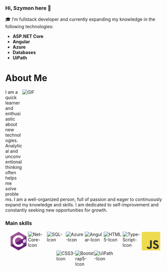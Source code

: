 ### Hi, Szymon here 👋
🎓 I’m fullstack developer and currently expanding my knowledge in the following technologies:
- **ASP.NET Core**
- **Angular**
- **Azure**
- **Databases**
- **UiPath**

# About Me
<img align="right" alt="GIF" src="https://media1.giphy.com/media/qgQUggAC3Pfv687qPC/giphy.gif?cid=ecf05e47dq83wrfw4o1jwnjrn6yuiwxy0ag4yvqze8x51cfa&ep=v1_gifs_search&rid=giphy.gif&ct=g" width="450" height="340" />

I am a quick learner and enthusiastic about  new technologies. Analytical and unconventional thinking often helps me solve problems.
I am a well-organized person, full of passion and eager to continuously expand my knowledge and skills.
I am dedicated to self-improvement and constantly seeking new opportunities for growth.

### Main skills
<div style="display: flex; justify-content: center; align-items: center; gap: 20x; flex-wrap: wrap;">
  <img alt="CSharp-Icon" height="60" width="60" src="https://raw.githubusercontent.com/devicons/devicon/master/icons/csharp/csharp-original.svg" />
  <img alt="Net-Core-Icon" height="60" width="60" src="https://upload.wikimedia.org/wikipedia/commons/thumb/e/ee/.NET_Core_Logo.svg/2048px-.NET_Core_Logo.svg.png" />
  <img alt="SQL-Icon" height="60" width="60" src="https://www.svgrepo.com/show/331760/sql-database-generic.svg" />
  <img alt="Azure-Icon" height="60" width="60" src="https://arunpotti.files.wordpress.com/2021/12/microsoft_azure.svg_.png" />
  <img alt="Angular-Icon" height="60" width="60" src="https://seeklogo.com/images/A/angular-icon-logo-5FC0C40EAC-seeklogo.com.png" />
  <img alt="HTML5-Icon" height="60" width="60" src="https://cdn1.iconfinder.com/data/icons/programing-development-7/24/html_html5_web_programing_developer-512.png" />
  <img alt="Type-Script-Icon" height="60" width="60" src="https://upload.wikimedia.org/wikipedia/commons/thumb/4/4c/Typescript_logo_2020.svg/2048px-Typescript_logo_2020.svg.png" />
  <img alt="JS-Icon" height="60" width="60" src="https://raw.githubusercontent.com/devicons/devicon/master/icons/javascript/javascript-original.svg" />
  <img alt="CSS3-Icon" height="60" width="60" src="https://www.cdnlogo.com/logos/c/18/css.svg" />
  <img alt="Bootstrap5-Icon" height="60" width="60" src="https://upload.wikimedia.org/wikipedia/commons/thumb/b/b2/Bootstrap_logo.svg/800px-Bootstrap_logo.svg.png" />
  <img alt="UiPath-Icon" height="60" width="60" src="https://companieslogo.com/img/orig/PATH-4f96bcbf.png?t=1720244493" />
</div>
